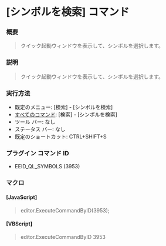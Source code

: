 # \[シンボルを検索\] コマンド

### 概要

> クイック起動ウィンドウを表示して、シンボルを選択します。

### 説明

> クイック起動ウィンドウを表示して、シンボルを選択します。

### 実行方法

- 既定のメニュー: \[検索\] \- \[シンボルを検索\]
- [すべてのコマンド](../../glossary/allcommands): \[検索\] \- \[シンボルを検索\]
- ツール バー: なし
- ステータス バー: なし
- 既定のショートカット: CTRL+SHIFT+S

### プラグイン コマンド ID

- EEID\_QL\_SYMBOLS (3953)

### マクロ

#### \[JavaScript\]

> editor.ExecuteCommandByID(3953);

#### \[VBScript\]

> editor.ExecuteCommandByID 3953
